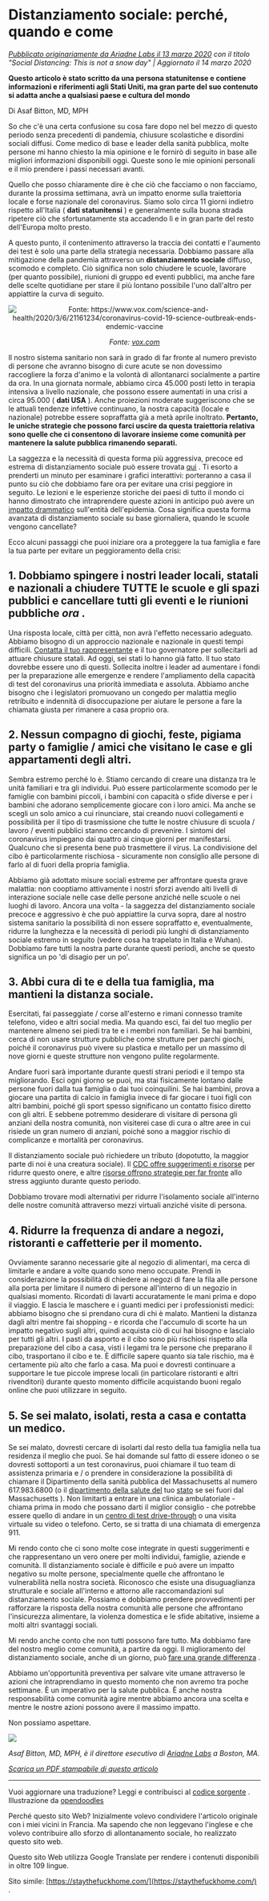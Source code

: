 # Distanziamento sociale: perché, quando e come

_[Pubblicato originariamente da Ariadne Labs il 13 marzo 2020](https://www.ariadnelabs.org/resources/articles/news/social-distancing-this-is-not-a-snow-day) con il titolo "Social Distancing: This is not a snow day" | Aggiornato il 14 marzo 2020_

**Questo articolo è stato scritto da una persona statunitense e contiene informazioni e riferimenti agli Stati Uniti, ma gran parte del suo contenuto si adatta anche a qualsiasi paese e cultura del mondo**

Di Asaf Bitton, MD, MPH

So che c'è una certa confusione su cosa fare dopo nel bel mezzo di questo periodo senza precedenti di pandemia, chiusure scolastiche e disordini sociali diffusi. Come medico di base e leader della sanità pubblica, molte persone mi hanno chiesto la mia opinione e le fornirò di seguito in base alle migliori informazioni disponibili oggi. Queste sono le mie opinioni personali e il mio prendere i passi necessari avanti.

Quello che posso chiaramente dire è che ciò che facciamo o non facciamo, durante la prossima settimana, avrà un impatto enorme sulla traiettoria locale e forse nazionale del coronavirus. Siamo solo circa 11 giorni indietro rispetto all'Italia ( **dati statunitensi** ) e generalmente sulla buona strada ripetere ciò che sfortunatamente sta accadendo lì e in gran parte del resto dell'Europa molto presto.

A questo punto, il contenimento attraverso la traccia dei contatti e l'aumento dei test è solo una parte della strategia necessaria. Dobbiamo passare alla mitigazione della pandemia attraverso un **distanziamento sociale** diffuso, scomodo e completo. Ciò significa non solo chiudere le scuole, lavorare (per quanto possibile), riunioni di gruppo ed eventi pubblici, ma anche fare delle scelte quotidiane per stare il più lontano possibile l'uno dall'altro per appiattire la curva di seguito.

<center><img src="/graph.jpeg" alt="Fonte: https://www.vox.com/science-and-health/2020/3/6/21161234/coronavirus-covid-19-science-outbreak-ends-endemic-vaccine"><p><em>Fonte: <a href="https://www.vox.com/science-and-health/2020/3/6/21161234/coronavirus-covid-19-science-outbreak-ends-endemic-vaccine">vox.com</a></em></p></center>

Il nostro sistema sanitario non sarà in grado di far fronte al numero previsto di persone che avranno bisogno di cure acute se non dovessimo raccogliere la forza d'animo e la volontà di allontanarci socialmente a partire da ora. In una giornata normale, abbiamo circa 45.000 posti letto in terapia intensiva a livello nazionale, che possono essere aumentati in una crisi a circa 95.000 ( **dati USA** ). Anche proiezioni moderate suggeriscono che se le attuali tendenze infettive continuano, la nostra capacità (locale e nazionale) potrebbe essere sopraffatta già a metà aprile inoltrato. **Pertanto, le uniche strategie che possono farci uscire da questa traiettoria relativa sono quelle che ci consentono di lavorare insieme come comunità per mantenere la salute pubblica rimanendo separati.**

La saggezza e la necessità di questa forma più aggressiva, precoce ed estrema di distanziamento sociale può essere trovata [qui](https://www.nytimes.com/interactive/2020/03/13/opinion/coronavirus-trump-response.html?action=click&module=Opinion&pgtype=Homepage--) . Ti esorto a prenderti un minuto per esaminare i grafici interattivi: porteranno a casa il punto su ciò che dobbiamo fare ora per evitare una crisi peggiore in seguito. Le lezioni e le esperienze storiche dei paesi di tutto il mondo ci hanno dimostrato che intraprendere queste azioni in anticipo può avere un [impatto drammatico](https://bmcpublichealth.biomedcentral.com/articles/10.1186/s12889-018-5446-1) sull'entità dell'epidemia. Cosa significa questa forma avanzata di distanziamento sociale su base giornaliera, quando le scuole vengono cancellate?

Ecco alcuni passaggi che puoi iniziare ora a proteggere la tua famiglia e fare la tua parte per evitare un peggioramento della crisi:

## 1\. Dobbiamo spingere i nostri leader locali, statali e nazionali a chiudere TUTTE le scuole e gli spazi pubblici e cancellare tutti gli eventi e le riunioni pubbliche _ora_ .

Una risposta locale, città per città, non avrà l'effetto necessario adeguato. Abbiamo bisogno di un approccio nazionale e nazionale in questi tempi difficili. [Contatta il tuo rappresentante](https://www.house.gov/representatives/find-your-representative) e il tuo governatore per sollecitarli ad attuare chiusure statali. Ad oggi, sei stati lo hanno già fatto. Il tuo stato dovrebbe essere uno di questi. Sollecita inoltre i leader ad aumentare i fondi per la preparazione alle emergenze e rendere l'ampliamento della capacità di test del coronavirus una priorità immediata e assoluta. Abbiamo anche bisogno che i legislatori promuovano un congedo per malattia meglio retribuito e indennità di disoccupazione per aiutare le persone a fare la chiamata giusta per rimanere a casa proprio ora.

## 2\. Nessun compagno di giochi, feste, pigiama party o famiglie / amici che visitano le case e gli appartamenti degli altri.

Sembra estremo perché lo è. Stiamo cercando di creare una distanza tra le unità familiari e tra gli individui. Può essere particolarmente scomodo per le famiglie con bambini piccoli, i bambini con capacità o sfide diverse e per i bambini che adorano semplicemente giocare con i loro amici. Ma anche se scegli un solo amico a cui rinunciare, stai creando nuovi collegamenti e possibilità per il tipo di trasmissione che tutte le nostre chiusure di scuola / lavoro / eventi pubblici stanno cercando di prevenire. I sintomi del coronavirus impiegano dai quattro ai cinque giorni per manifestarsi. Qualcuno che si presenta bene può trasmettere il virus. La condivisione del cibo è particolarmente rischiosa - sicuramente non consiglio alle persone di farlo al di fuori della propria famiglia.

Abbiamo già adottato misure sociali estreme per affrontare questa grave malattia: non cooptiamo attivamente i nostri sforzi avendo alti livelli di interazione sociale nelle case delle persone anziché nelle scuole o nei luoghi di lavoro. Ancora una volta - la saggezza del distanziamento sociale precoce e aggressivo è che può appiattire la curva sopra, dare al nostro sistema sanitario la possibilità di non essere sopraffatto e, eventualmente, ridurre la lunghezza e la necessità di periodi più lunghi di distanziamento sociale estremo in seguito (vedere cosa ha trapelato in Italia e Wuhan). Dobbiamo fare tutti la nostra parte durante questi periodi, anche se questo significa un po 'di disagio per un po'.

## 3\. Abbi cura di te e della tua famiglia, ma mantieni la distanza sociale.

Esercitati, fai passeggiate / corse all'esterno e rimani connesso tramite telefono, video e altri social media. Ma quando esci, fai del tuo meglio per mantenere almeno sei piedi tra te e i membri non familiari. Se hai bambini, cerca di non usare strutture pubbliche come strutture per parchi giochi, poiché il coronavirus può vivere su plastica e metallo per un massimo di nove giorni e queste strutture non vengono pulite regolarmente.

Andare fuori sarà importante durante questi strani periodi e il tempo sta migliorando. Esci ogni giorno se puoi, ma stai fisicamente lontano dalle persone fuori dalla tua famiglia o dai tuoi coinquilini. Se hai bambini, prova a giocare una partita di calcio in famiglia invece di far giocare i tuoi figli con altri bambini, poiché gli sport spesso significano un contatto fisico diretto con gli altri. E sebbene potremmo desiderare di visitare di persona gli anziani della nostra comunità, non visiterei case di cura o altre aree in cui risiede un gran numero di anziani, poiché sono a maggior rischio di complicanze e mortalità per coronavirus.

Il distanziamento sociale può richiedere un tributo (dopotutto, la maggior parte di noi è una creatura sociale). Il [CDC offre suggerimenti e risorse](https://www.cdc.gov/coronavirus/2019-ncov/about/coping.html) per ridurre questo onere, e altre [risorse offrono strategie per far fronte](https://www.verywellmind.com/managing-coronavirus-anxiety-4798909) allo stress aggiunto durante questo periodo.

Dobbiamo trovare modi alternativi per ridurre l'isolamento sociale all'interno delle nostre comunità attraverso mezzi virtuali anziché visite di persona.

## 4\. Ridurre la frequenza di andare a negozi, ristoranti e caffetterie per il momento.

Ovviamente saranno necessarie gite al negozio di alimentari, ma cerca di limitarle e andare a volte quando sono meno occupate. Prendi in considerazione la possibilità di chiedere ai negozi di fare la fila alle persone alla porta per limitare il numero di persone all'interno di un negozio in qualsiasi momento. Ricordati di lavarti accuratamente le mani prima e dopo il viaggio. E lascia le maschere e i guanti medici per i professionisti medici: abbiamo bisogno che si prendano cura di chi è malato. Mantieni la distanza dagli altri mentre fai shopping - e ricorda che l'accumulo di scorte ha un impatto negativo sugli altri, quindi acquista ciò di cui hai bisogno e lascialo per tutti gli altri. I pasti da asporto e il cibo sono più rischiosi rispetto alla preparazione del cibo a casa, visti i legami tra le persone che preparano il cibo, trasportano il cibo e te. È difficile sapere quanto sia tale rischio, ma è certamente più alto che farlo a casa. Ma puoi e dovresti continuare a supportare le tue piccole imprese locali (in particolare ristoranti e altri rivenditori) durante questo momento difficile acquistando buoni regalo online che puoi utilizzare in seguito.

## 5\. Se sei malato, isolati, resta a casa e contatta un medico.

Se sei malato, dovresti cercare di isolarti dal resto della tua famiglia nella tua residenza il meglio che puoi. Se hai domande sul fatto di essere idoneo o se dovresti sottoporti a un test coronavirus, puoi chiamare il tuo team di assistenza primaria e / o prendere in considerazione la possibilità di chiamare il Dipartimento della sanità pubblica del Massachusetts al numero 617.983.6800 (o il [dipartimento della salute del](https://www.cdc.gov/coronavirus/2019-ncov/downloads/Phone-Numbers_State-and-Local-Health-Departments.pdf) tuo [stato](https://www.cdc.gov/coronavirus/2019-ncov/downloads/Phone-Numbers_State-and-Local-Health-Departments.pdf) se sei fuori dal Massachusetts ). Non limitarti a entrare in una clinica ambulatoriale - chiama prima in modo che possano darti il miglior consiglio - che potrebbe essere quello di andare in un [centro di test drive-through](https://www.theverge.com/2020/3/11/21174880/coronavirus-testing-drive-thru-colorado-connecticut-washington) o una visita virtuale su video o telefono. Certo, se si tratta di una chiamata di emergenza 911.

Mi rendo conto che ci sono molte cose integrate in questi suggerimenti e che rappresentano un vero onere per molti individui, famiglie, aziende e comunità. Il distanziamento sociale è difficile e può avere un impatto negativo su molte persone, specialmente quelle che affrontano le vulnerabilità nella nostra società. Riconosco che esiste una disuguaglianza strutturale e sociale all'interno e attorno alle raccomandazioni sul distanziamento sociale. Possiamo e dobbiamo prendere provvedimenti per rafforzare la risposta della nostra comunità alle persone che affrontano l'insicurezza alimentare, la violenza domestica e le sfide abitative, insieme a molti altri svantaggi sociali.

Mi rendo anche conto che non tutti possono fare tutto. Ma dobbiamo fare del nostro meglio come comunità, a partire da oggi. Il miglioramento del distanziamento sociale, anche di un giorno, può [fare una grande differenza](https://www.ncbi.nlm.nih.gov/pubmed/19400970/) .

Abbiamo un'opportunità preventiva per salvare vite umane attraverso le azioni che intraprendiamo in questo momento che non avremo tra poche settimane. È un imperativo per la salute pubblica. È anche nostra responsabilità come comunità agire mentre abbiamo ancora una scelta e mentre le nostre azioni possono avere il massimo impatto.

Non possiamo aspettare.

![](/signature.png)

_Asaf Bitton, MD, MPH, è il direttore esecutivo di [Ariadne Labs](https://www.ariadnelabs.org) a Boston, MA._

_[Scarica un PDF stampabile di questo articolo](https://www.ariadnelabs.org/wp-content/uploads/sites/2/2020/03/Social-Distancing-This-is-Not-a-Snow-Day-Bitton.pdf)_

---

Vuoi aggiornare una traduzione? Leggi e contribuisci al [codice sorgente](https://github.com/vvo/istayhome.info) . Illustrazione da [opendoodles](https://generator.opendoodles.com/)

Perché questo sito Web? Inizialmente volevo condividere l'articolo originale con i miei vicini in Francia. Ma sapendo che non leggevano l'inglese e che volevo contribuire allo sforzo di allontanamento sociale, ho realizzato questo sito web.

Questo sito Web utilizza Google Translate per rendere i contenuti disponibili in oltre 109 lingue.

Sito simile: [https://staythefuckhome.com/](https://staythefuckhome.com/) .